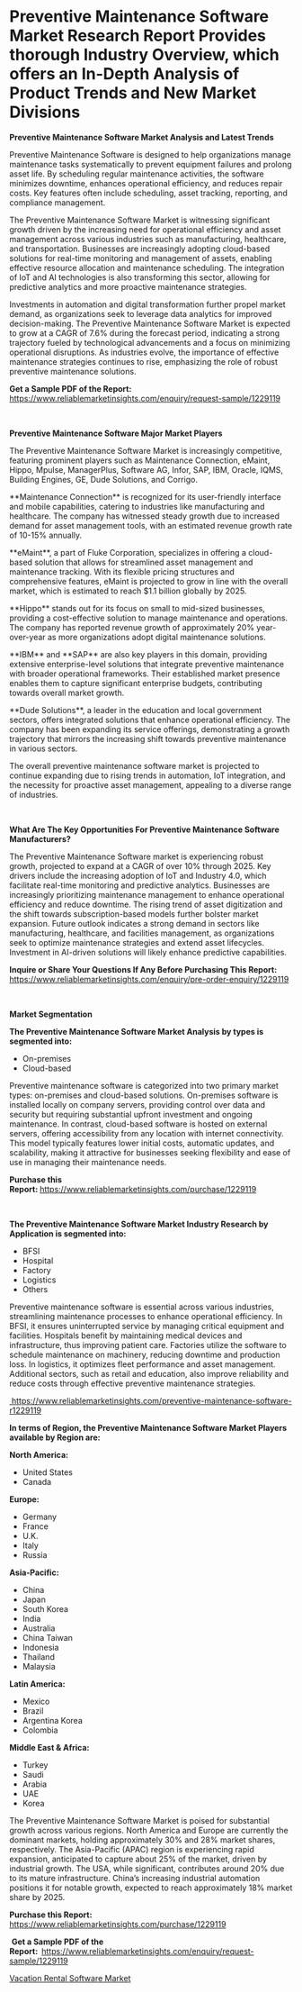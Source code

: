 <p><h1>Preventive Maintenance Software Market Research Report Provides thorough Industry Overview, which offers an In-Depth Analysis of Product Trends and New Market Divisions</h1></p><p><strong>Preventive Maintenance Software Market Analysis and Latest Trends</strong></p>
<p><p>Preventive Maintenance Software is designed to help organizations manage maintenance tasks systematically to prevent equipment failures and prolong asset life. By scheduling regular maintenance activities, the software minimizes downtime, enhances operational efficiency, and reduces repair costs. Key features often include scheduling, asset tracking, reporting, and compliance management.</p><p>The Preventive Maintenance Software Market is witnessing significant growth driven by the increasing need for operational efficiency and asset management across various industries such as manufacturing, healthcare, and transportation. Businesses are increasingly adopting cloud-based solutions for real-time monitoring and management of assets, enabling effective resource allocation and maintenance scheduling. The integration of IoT and AI technologies is also transforming this sector, allowing for predictive analytics and more proactive maintenance strategies.</p><p>Investments in automation and digital transformation further propel market demand, as organizations seek to leverage data analytics for improved decision-making. The Preventive Maintenance Software Market is expected to grow at a CAGR of 7.6% during the forecast period, indicating a strong trajectory fueled by technological advancements and a focus on minimizing operational disruptions. As industries evolve, the importance of effective maintenance strategies continues to rise, emphasizing the role of robust preventive maintenance solutions.</p></p>
<p><strong>Get a Sample PDF of the Report:&nbsp;</strong> <a href="https://www.reliablemarketinsights.com/enquiry/request-sample/1229119?utm_campaign=2199&utm_medium=2&utm_source=Github&utm_content=ia&utm_term=10032025&utm_id=preventive-maintenance-software">https://www.reliablemarketinsights.com/enquiry/request-sample/1229119</a></p>
<p>&nbsp;</p>
<p><strong>Preventive Maintenance Software Major Market Players</strong></p>
<p><p>The Preventive Maintenance Software Market is increasingly competitive, featuring prominent players such as Maintenance Connection, eMaint, Hippo, Mpulse, ManagerPlus, Software AG, Infor, SAP, IBM, Oracle, IQMS, Building Engines, GE, Dude Solutions, and Corrigo. </p><p>**Maintenance Connection** is recognized for its user-friendly interface and mobile capabilities, catering to industries like manufacturing and healthcare. The company has witnessed steady growth due to increased demand for asset management tools, with an estimated revenue growth rate of 10-15% annually.</p><p>**eMaint**, a part of Fluke Corporation, specializes in offering a cloud-based solution that allows for streamlined asset management and maintenance tracking. With its flexible pricing structures and comprehensive features, eMaint is projected to grow in line with the overall market, which is estimated to reach $1.1 billion globally by 2025.</p><p>**Hippo** stands out for its focus on small to mid-sized businesses, providing a cost-effective solution to manage maintenance and operations. The company has reported revenue growth of approximately 20% year-over-year as more organizations adopt digital maintenance solutions.</p><p>**IBM** and **SAP** are also key players in this domain, providing extensive enterprise-level solutions that integrate preventive maintenance with broader operational frameworks. Their established market presence enables them to capture significant enterprise budgets, contributing towards overall market growth.</p><p>**Dude Solutions**, a leader in the education and local government sectors, offers integrated solutions that enhance operational efficiency. The company has been expanding its service offerings, demonstrating a growth trajectory that mirrors the increasing shift towards preventive maintenance in various sectors.</p><p>The overall preventive maintenance software market is projected to continue expanding due to rising trends in automation, IoT integration, and the necessity for proactive asset management, appealing to a diverse range of industries.</p></p>
<p>&nbsp;</p>
<p><strong>What Are The Key Opportunities For Preventive Maintenance Software Manufacturers?</strong></p>
<p><p>The Preventive Maintenance Software market is experiencing robust growth, projected to expand at a CAGR of over 10% through 2025. Key drivers include the increasing adoption of IoT and Industry 4.0, which facilitate real-time monitoring and predictive analytics. Businesses are increasingly prioritizing maintenance management to enhance operational efficiency and reduce downtime. The rising trend of asset digitization and the shift towards subscription-based models further bolster market expansion. Future outlook indicates a strong demand in sectors like manufacturing, healthcare, and facilities management, as organizations seek to optimize maintenance strategies and extend asset lifecycles. Investment in AI-driven solutions will likely enhance predictive capabilities.</p></p>
<p><strong>Inquire or Share Your Questions If Any Before Purchasing This Report:</strong> <a href="https://www.reliablemarketinsights.com/enquiry/pre-order-enquiry/1229119?utm_campaign=2199&utm_medium=2&utm_source=Github&utm_content=ia&utm_term=10032025&utm_id=preventive-maintenance-software">https://www.reliablemarketinsights.com/enquiry/pre-order-enquiry/1229119</a></p>
<p>&nbsp;</p>
<p><strong>Market Segmentation</strong></p>
<p><strong>The Preventive Maintenance Software Market Analysis by types is segmented into:</strong></p>
<p><ul><li>On-premises</li><li>Cloud-based</li></ul></p>
<p><p>Preventive maintenance software is categorized into two primary market types: on-premises and cloud-based solutions. On-premises software is installed locally on company servers, providing control over data and security but requiring substantial upfront investment and ongoing maintenance. In contrast, cloud-based software is hosted on external servers, offering accessibility from any location with internet connectivity. This model typically features lower initial costs, automatic updates, and scalability, making it attractive for businesses seeking flexibility and ease of use in managing their maintenance needs.</p></p>
<p><strong>Purchase this Report:&nbsp;</strong><a href="https://www.reliablemarketinsights.com/purchase/1229119?utm_campaign=2199&utm_medium=2&utm_source=Github&utm_content=ia&utm_term=10032025&utm_id=preventive-maintenance-software">https://www.reliablemarketinsights.com/purchase/1229119</a></p>
<p>&nbsp;</p>
<p><strong>The Preventive Maintenance Software Market Industry Research by Application is segmented into:</strong></p>
<p><ul><li>BFSI</li><li>Hospital</li><li>Factory</li><li>Logistics</li><li>Others</li></ul></p>
<p><p>Preventive maintenance software is essential across various industries, streamlining maintenance processes to enhance operational efficiency. In BFSI, it ensures uninterrupted service by managing critical equipment and facilities. Hospitals benefit by maintaining medical devices and infrastructure, thus improving patient care. Factories utilize the software to schedule maintenance on machinery, reducing downtime and production loss. In logistics, it optimizes fleet performance and asset management. Additional sectors, such as retail and education, also improve reliability and reduce costs through effective preventive maintenance strategies.</p></p>
<p><a href="https://www.reliablemarketinsights.com/preventive-maintenance-software-r1229119?utm_campaign=2199&utm_medium=2&utm_source=Github&utm_content=ia&utm_term=10032025&utm_id=preventive-maintenance-software">&nbsp;https://www.reliablemarketinsights.com/preventive-maintenance-software-r1229119</a></p>
<p><strong>In terms of Region, the Preventive Maintenance Software Market Players available by Region are:</strong></p>
<p>
    <p> <strong> North America: </strong>
        <ul>
            <li>United States</li>
            <li>Canada</li>
        </ul>
        </p> 
    <p> <strong> Europe: </strong>
        <ul>
            <li>Germany</li>
            <li>France</li>
            <li>U.K.</li>
            <li>Italy</li>
            <li>Russia</li>
        </ul>
        </p> 
    <p> <strong> Asia-Pacific: </strong>
        <ul>
            <li>China</li>
            <li>Japan</li>
            <li>South Korea</li>
            <li>India</li>
            <li>Australia</li>
            <li>China Taiwan</li>
            <li>Indonesia</li>
            <li>Thailand</li>
            <li>Malaysia</li>
        </ul>
        </p> 
    <p> <strong> Latin America: </strong>
        <ul>
            <li>Mexico</li>
            <li>Brazil</li>
            <li>Argentina Korea</li>
            <li>Colombia</li>
        </ul>
        </p> 
    <p> <strong> Middle East & Africa: </strong>
        <ul>
            <li>Turkey</li>
            <li>Saudi</li>
            <li>Arabia</li>
            <li>UAE</li>
            <li>Korea</li>
        </ul>
    </p>
    </p>
<p><p>The Preventive Maintenance Software Market is poised for substantial growth across various regions. North America and Europe are currently the dominant markets, holding approximately 30% and 28% market shares, respectively. The Asia-Pacific (APAC) region is experiencing rapid expansion, anticipated to capture about 25% of the market, driven by industrial growth. The USA, while significant, contributes around 20% due to its mature infrastructure. China’s increasing industrial automation positions it for notable growth, expected to reach approximately 18% market share by 2025.</p></p>
<p><strong>Purchase this Report: </strong><a href="https://www.reliablemarketinsights.com/purchase/1229119?utm_campaign=2199&utm_medium=2&utm_source=Github&utm_content=ia&utm_term=10032025&utm_id=preventive-maintenance-software">https://www.reliablemarketinsights.com/purchase/1229119</a></p>
<p>&nbsp;<strong>Get a Sample PDF of the Report:&nbsp;&nbsp;</strong><a href="https://www.reliablemarketinsights.com/enquiry/request-sample/1229119?utm_campaign=2199&utm_medium=2&utm_source=Github&utm_content=ia&utm_term=10032025&utm_id=preventive-maintenance-software">https://www.reliablemarketinsights.com/enquiry/request-sample/1229119</a></p>
<p><strong></strong></p>
<p><p><a href="https://github.com/SamiaChowdhury801/Market-Research-Report-List-2/blob/main/vacation-rental-software-market.md?utm_campaign=2199&utm_medium=2&utm_source=Github&utm_content=ia&utm_term=10032025&utm_id=preventive-maintenance-software">Vacation Rental Software Market</a></p></p>